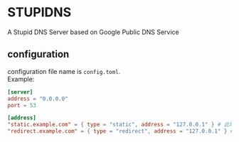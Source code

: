 # STUPIDNS
A Stupid DNS Server based on Google Public DNS Service

## configuration
configuration file name is `config.toml`.  
Example:
```toml
[server]
address = "0.0.0.0"
port = 53

[address]
"static.example.com" = { type = "static", address = "127.0.0.1" } # 此域名解析到 address
"redirect.example.com" = { type = "redirect", address = "127.0.0.1" } # 此域下所有域名解析到 address
```
